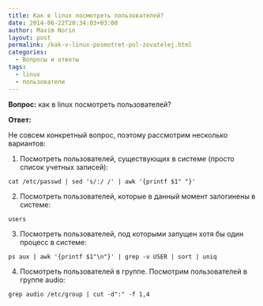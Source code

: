```yaml
---
title: Как в linux посмотреть пользователей?
date: 2014-06-22T20:34:03+03:00
author: Maxim Norin
layout: post
permalink: /kak-v-linux-posmotret-pol-zovatelej.html
categories:
  - Вопросы и ответы
tags:
  - linux
  - пользователи
---
```

__Вопрос:__ как в linux посмотреть пользователей?

<!--more-->

__Ответ:__

Не совсем конкретный вопрос, поэтому рассмотрим несколько вариантов:

1) Посмотреть пользователей, существующих в системе (просто список учетных записей):
```
cat /etc/passwd | sed 's/:/ /' | awk '{printf $1" "}'
```
2) Посмотреть пользователей, которые в данный момент залогинены в системе:
```
users
```
3) Посмотреть пользователей, под которыми запущен хотя бы один процесс в системе:
```
ps aux | awk '{printf $1"\n"}' | grep -v USER | sort | uniq
```
4) Посмотреть пользователей в группе. Посмотрим пользователей в группе audio:
```
grep audio /etc/group | cut -d":" -f 1,4
```
